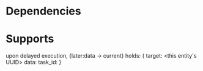 
# Dependencies

# Supports

upon delayed execution, {later:data -> current} holds:
{
    target: <this entity's UUID>
    data: <passed data>
    task_id: <task id>
}